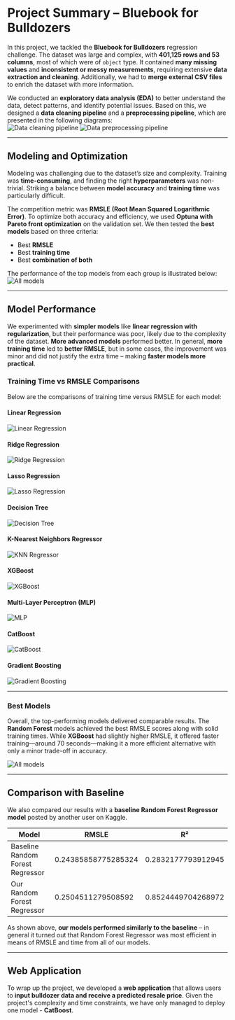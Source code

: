 # Project Summary – Bluebook for Bulldozers

In this project, we tackled the **Bluebook for Bulldozers** regression challenge. The dataset was large and complex, with **401,125 rows and 53 columns**, most of which were of `object` type. It contained **many missing values** and **inconsistent or messy measurements**, requiring extensive **data extraction and cleaning**. Additionally, we had to **merge external CSV files** to enrich the dataset with more information.

We conducted an **exploratory data analysis (EDA)** to better understand the data, detect patterns, and identify potential issues. Based on this, we designed a **data cleaning pipeline** and a **preprocessing pipeline**, which are presented in the following diagrams:  
![Data cleaning pipeline](screenshots/cleaningpipeline.png)
![Data preprocessing pipeline](screenshots/preprocessingpipeline.png)


---

## Modeling and Optimization

Modeling was challenging due to the dataset’s size and complexity. Training was **time-consuming**, and finding the right **hyperparameters** was non-trivial. Striking a balance between **model accuracy** and **training time** was particularly difficult.

The competition metric was **RMSLE (Root Mean Squared Logarithmic Error)**. To optimize both accuracy and efficiency, we used **Optuna with Pareto front optimization** on the validation set. We then tested the **best models** based on three criteria:

- Best **RMSLE**  
- Best **training time**  
- Best **combination of both**

The performance of the top models from each group is illustrated below:  
![All models](screenshots/pareto_front_all_models.png)

---

## Model Performance

We experimented with **simpler models** like **linear regression with regularization**, but their performance was poor, likely due to the complexity of the dataset. **More advanced models** performed better. In general, **more training time** led to **better RMSLE**, but in some cases, the improvement was minor and did not justify the extra time – making **faster models more practical**.

### Training Time vs RMSLE Comparisons

Below are the comparisons of training time versus RMSLE for each model:

#### Linear Regression  
![Linear Regression](screenshots/parallel_validation_set_LinearRegression_29.05-2336_pareto_front.png)

#### Ridge Regression  
![Ridge Regression](screenshots/parallel_validation_set_RidgeRegression_29.05-2336_pareto_front.png)

#### Lasso Regression  
![Lasso Regression](screenshots/parallel_validation_set_LassoRegression_29.05-2336_pareto_front.png)

#### Decision Tree  
![Decision Tree](screenshots/parallel_validation_set_DecisionTrees_29.05-2336_pareto_front.png)

#### K-Nearest Neighbors Regressor  
![KNN Regressor](screenshots/parallel_validation_set_KNeighbours_29.05-2336_pareto_front.png)

#### XGBoost  
![XGBoost](screenshots/parallel_validation_set_XGBoost_29.05-2336_pareto_front.png)

#### Multi-Layer Perceptron (MLP)  
![MLP](screenshots/parallel_validation_set_MLP_29.05-2336_pareto_front.png)

#### CatBoost  
![CatBoost](screenshots/parallel_validation_set_CatBoost_29.05-2336_pareto_front.png)

#### Gradient Boosting  
![Gradient Boosting](screenshots/parallel_validation_set_GradientBoosting_29.05-2336_pareto_front.png)

---

### Best Models

Overall, the top-performing models delivered comparable results. The **Random Forest** models achieved the best RMSLE scores along with solid training times. While **XGBoost** had slightly higher RMSLE, it offered faster training—around 70 seconds—making it a more efficient alternative with only a minor trade-off in accuracy.

![All models](screenshots/all_models.png)

---

## Comparison with Baseline

We also compared our results with a **baseline Random Forest Regressor model** posted by another user on Kaggle.

| Model | RMSLE | R² |
|-------|-------|----|
| Baseline Random Forest Regressor | 0.24385858775285324 | 0.2832177793912945 |
| Our Random Forest Regressor | 0.2504511279508592 | 0.8524449704268972 |

As shown above, **our models performed similarly to the baseline** – in general it turned out that Random Forest Regressor was most efficient in means of RMSLE and time from all of our models.

---

## Web Application

To wrap up the project, we developed a **web application** that allows users to **input bulldozer data and receive a predicted resale price**. Given the project's complexity and time constraints, we have only managed to deploy one model - **CatBoost**.
